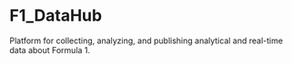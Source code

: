 # F1_DataHub
Platform for collecting, analyzing, and publishing analytical and real-time data about Formula 1.
